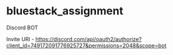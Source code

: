 # bluestack_assignment
Discord BOT

Invite URl - https://discord.com/api/oauth2/authorize?client_id=749172091776925727&permissions=2048&scope=bot
